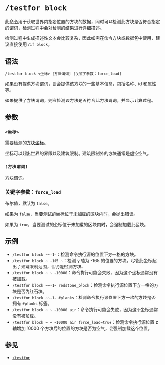 # `/testfor block`

此[命令](../../zh.md)用于获取世界内指定位置的方块的数据，同时可以检测此方块是否符合指定的谓词，检测过程中会对检测的结果进行详细描述。

检测过程中生成描述性文本会比较复杂，因此如需在命令方块或数据包中使用，建议直接使用 `/if block`。

## 语法

`/testfor block <坐标> [方块谓词] [关键字参数：force_load]`

如果没有提供方块谓词，则会提供该方块的一些基本信息，包括名称、id 和属性等。

如果提供了方块谓词，则会检测该方块是否符合此方块谓词，并显示计算过程。

## 参数

### `<坐标>`

需要检测的[方块坐标](/documents/arguments/pos/zh.md)。

坐标可以超出世界的界限以及建筑限制。建筑限制外的方块通常是虚空空气。

### `[方块谓词]`

[方块谓词](/documents/arguments/block_predicate/zh.md)。

### 关键字参数：`force_load`

布尔值，默认为 `false`。

如果为 `false`，当要测试的坐标位于未加载的区块内时，会抛出错误。

如果为 `true`，当要测试的坐标位于未加载的区块内时，会强制加载此区块。

## 示例

- `/testfor block ~~-1~`：检测命令执行源的位置下方一格的方块。
- `/testfor block ~ -165 ~`：检测 y 轴为 -165 的位置的方块。尽管此坐标超出了建筑限制范围，但仍能检测方块。
- `/testfor block ~ ~ ~10000`：命令执行可能会失败，因为这个坐标通常没有被加载。
- `/testfor block ~~-1~ redstone_block`：检测命令执行源位置下方一格的方块是否为红石块。
- `/testfor block ~~-1~ #planks`：检测命令执行源位置下方一格的方块是否拥有 `#planks` 标签。
- `/testfor block ~ ~ ~10000 air`：命令执行可能会失败，因为这个坐标通常没有被加载。
- `/testfor block ~ ~ ~10000 air force_load=true`：检测命令执行源位置 z 轴增加 10000 个方块后的位置的方块是否为空气，会强制加载这个位置。

## 参见

- [`/testfor`](../zh.md)
